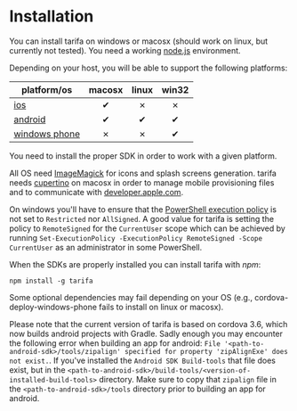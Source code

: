 # Installation

You can install tarifa on windows or macosx (should work on linux, but currently not tested). You need a working
[node.js](http://nodejs.org/) environment.

Depending on your host, you will be able to support the following platforms:

| platform/os                                | macosx | linux | win32 |
| -------------------------------------------|:------:|:-----:|:-----:|
| [ios](http://developer.apple.com/)         | ✔      | ✗     | ✗     |
| [android](http://developer.android.com/)   | ✔      | ✔     | ✔     |
| [windows phone](http://dev.windows.com/en-us/develop/download-phone-sdk) | ✗      | ✗     | ✔     |

You need to install the proper SDK in order to work with a given platform.

All OS need [ImageMagick](http://www.imagemagick.org/) for icons and splash screens generation.
tarifa needs [cupertino](https://github.com/nomad/cupertino) on macosx in order to manage mobile provisioning files and to communicate with
[developer.apple.com](http://developer.apple.com/).

On windows you'll have to ensure that the [PowerShell execution policy](http://technet.microsoft.com/library/hh847748.aspx)
is not set to `Restricted` nor `AllSigned`. A good value for tarifa is setting the policy to `RemoteSigned` for the
`CurrentUser` scope which can be achieved by running
`Set-ExecutionPolicy -ExecutionPolicy RemoteSigned -Scope CurrentUser` as an administrator in some PowerShell.

When the SDKs are properly installed you can install tarifa with *npm*:

```
npm install -g tarifa
```

Some optional dependencies may fail depending on your OS
(e.g., cordova-deploy-windows-phone fails to install on linux or macosx).

Please note that the current version of tarifa is based on cordova 3.6, which now builds android projects with Gradle.
Sadly enough you may encounter the following error when building an app for android: `File '<path-to-android-sdk>/tools/zipalign' specified for property 'zipAlignExe' does not exist.`.
If you've installed the `Android SDK Build-tools` that file does exist, but in the `<path-to-android-sdk>/build-tools/<version-of-installed-build-tools>` directory.
Make sure to copy that `zipalign` file in the `<path-to-android-sdk>/tools` directory prior to building an app for android.
